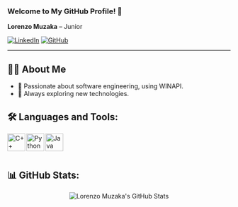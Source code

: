 ### Welcome to My GitHub Profile! 👋

**Lorenzo Muzaka** – Junior

[![LinkedIn](https://img.shields.io/badge/LinkedIn-Connect-blue?style=for-the-badge&logo=linkedin)](https://www.linkedin.com/in/lorenzo-muzaka-a03b64331/)
[![GitHub](https://img.shields.io/badge/GitHub-Follow-black?style=for-the-badge&logo=github)](https://github.com/muzakalorenzo)

---

## 👨‍💻 About Me

- 🎯 Passionate about software engineering, using WINAPI.
- 🚀 Always exploring new technologies.

## 🛠️ Languages and Tools:

<img align="left" alt="C++" width="40px" src="https://upload.wikimedia.org/wikipedia/commons/1/18/ISO_C%2B%2B_Logo.svg" />
<img align="left" alt="Python" width="40px" src="https://upload.wikimedia.org/wikipedia/commons/c/c3/Python-logo-notext.svg" />
<img align="left" alt="Java" width="40px" src="https://upload.wikimedia.org/wikipedia/en/3/30/Java_programming_language_logo.svg" />

<br>
<br>
<br>

## 📊 GitHub Stats:

<p align="center">
  <img src="https://github-readme-stats.vercel.app/api?username=muzakalorenzo&show_icons=true&theme=dark" alt="Lorenzo Muzaka's GitHub Stats" />
</p>
